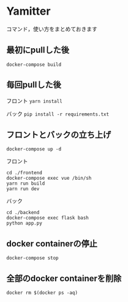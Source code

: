 # Yamitter
コマンド，使い方をまとめておきます

## 最初にpullした後
`docker-compose build`
## 毎回pullした後
フロント
`yarn install`

バック
`pip install -r requirements.txt`

## フロントとバックの立ち上げ
```
docker-compose up -d
```
フロント
```
cd ./frontend
docker-compose exec vue /bin/sh
yarn run build
yarn run dev
```
バック
```
cd ./backend
docker-compose exec flask bash
python app.py
```
## docker containerの停止
`docker-compose stop`

## 全部のdocker containerを削除
`docker rm $(docker ps -aq)`
